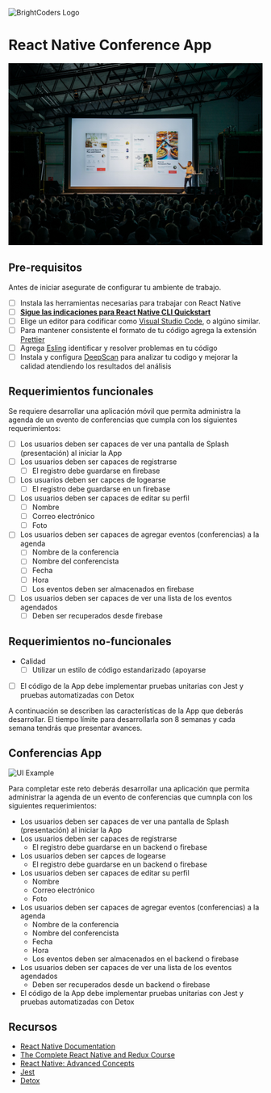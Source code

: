 ![BrightCoders Logo](imgs/logo-bc.png)

# React Native Conference App

![Cover](imgs/cover.jpg)

## Pre-requisitos
Antes de iniciar asegurate de configurar tu ambiente de trabajo.
- [ ] Instala las herramientas necesarias para trabajar con React Native
- [ ] [**Sigue las indicaciones para React Native CLI Quickstart**](https://reactnative.dev/docs/environment-setup)
- [ ] Elige un editor para codificar como [Visual Studio Code](https://code.visualstudio.com/), o algúno similar.
- [ ] Para mantener consistente el formato de tu código agrega la extensión [Prettier](https://marketplace.visualstudio.com/items?itemName=esbenp.prettier-vscode)
- [ ] Agrega [Esling](https://marketplace.visualstudio.com/items?itemName=dbaeumer.vscode-eslint) identificar y resolver problemas en tu código
- [ ] Instala y configura [DeepScan](https://deepscan.io/) para analizar tu codigo y mejorar la calidad atendiendo los resultados del análisis

## Requerimientos funcionales

Se requiere desarrollar una aplicación móvil que permita administra la agenda de un evento de conferencias que cumpla con los siguientes requerimientos:

- [ ] Los usuarios deben ser capaces de ver una pantalla de Splash (presentación) al iniciar la App
- [ ] Los usuarios deben ser capaces de registrarse
  - [ ] El registro debe guardarse en firebase
- [ ] Los usuarios deben ser capces de logearse
  - [ ] El registro debe guardarse en un firebase
- [ ] Los usuarios deben ser capaces de editar su perfil
  - [ ] Nombre
  - [ ] Correo electrónico
  - [ ] Foto
- [ ] Los usuarios deben ser capaces de agregar eventos (conferencias) a la agenda
  - [ ] Nombre de la conferencia
  - [ ] Nombre del conferencista
  - [ ] Fecha
  - [ ] Hora
  - [ ] Los eventos deben ser almacenados en firebase
- [ ] Los usuarios deben ser capaces de ver una lista de los eventos agendados
  - [ ] Deben ser recuperados desde firebase
  
## Requerimientos no-funcionales
- Calidad
  - [ ] Utilizar un estilo de código estandarizado (apoyarse 
- [ ] El código de la App debe implementar pruebas unitarias con Jest y pruebas automatizadas con Detox

A continuación se describen las características de la App que deberás desarrollar. El tiempo límite para desarrollarla son 8 semanas y cada semana tendrás que presentar avances.

## Conferencias App
![UI Example](imgs/conference-ui.png)

Para completar este reto deberás desarrollar una aplicación que permita administrar la agenda de un evento de conferencias que cumnpla con los siguientes requerimientos:

- Los usuarios deben ser capaces de ver una pantalla de Splash (presentación) al iniciar la App
- Los usuarios deben ser capaces de registrarse
  - El registro debe guardarse en un backend o firebase
- Los usuarios deben ser capces de logearse
  - El registro debe guardarse en un backend o firebase
- Los usuarios deben ser capaces de editar su perfil
  - Nombre
  - Correo electrónico
  - Foto
- Los usuarios deben ser capaces de agregar eventos (conferencias) a la agenda
  - Nombre de la conferencia
  - Nombre del conferencista
  - Fecha
  - Hora
  - Los eventos deben ser almacenados en el backend o firebase
- Los usuarios deben ser capaces de ver una lista de los eventos agendados
  - Deben ser recuperados desde un backend o firebase
-   El código de la App debe implementar pruebas unitarias con Jest y pruebas automatizadas con Detox

## Recursos
- [React Native Documentation](https://reactnative.dev/)
- [The Complete React Native and Redux Course](https://www.udemy.com/course/the-complete-react-native-and-redux-course/)
- [React Native: Advanced Concepts](https://www.udemy.com/course/react-native-advanced/)
- [Jest](https://jestjs.io/)
- [Detox](https://github.com/wix/Detox)
